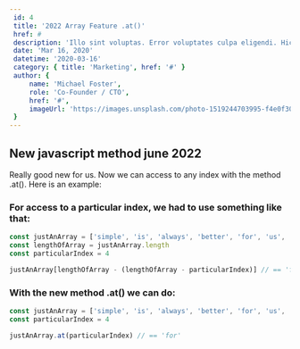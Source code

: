 ```yaml
---
 id: 4
 title: '2022 Array Feature .at()'
 href: #
 description: 'Illo sint voluptas. Error voluptates culpa eligendi. Hic vel totam vitae illo. Non aliquid explicabo necessitatibus unde. Sed exercitationem placeat consectetur nulla deserunt vel iusto corrupti dicta laboris incididunt.'
 date: 'Mar 16, 2020'
 datetime: '2020-03-16'
 category: { title: 'Marketing', href: '#' }
 author: {
     name: 'Michael Foster',
     role: 'Co-Founder / CTO',
     href: '#',
     imageUrl: 'https://images.unsplash.com/photo-1519244703995-f4e0f30006d5?ixlib=rb-1.2.1&ixid=eyJhcHBfaWQiOjEyMDd9&auto=format&fit=facearea&facepad=2&w=256&h=256&q=80',
 }
---
```


## New javascript method june 2022

Really good new for us. Now we can access to any index with the method .at(). Here is an example:

### For access to a particular index, we had to use something like that:
```jsx
const justAnArray = ['simple', 'is', 'always', 'better', 'for', 'us', '😎']
const lengthOfArray = justAnArray.length
const particularIndex = 4

justAnArray[lengthOfArray - (lengthOfArray - particularIndex)] // == 'for'
```

### With the new method .at() we can do:
```jsx
const justAnArray = ['simple', 'is', 'always', 'better', 'for', 'us', '😎']
const particularIndex = 4

justAnArray.at(particularIndex) // == 'for'
```
